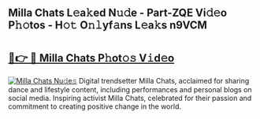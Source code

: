 ## Milla Chats L𝚎a𝚔ed N𝚞𝚍e - Part-ZQE Vi𝚍𝚎o P𝚑𝚘tos - H𝚘𝚝 O𝚗𝚕yf𝚊ns L𝚎a𝚔s n9VCM

# <h2><a href="http://kff6t0t.oniu.top/?m=Milla+Chats">🔗👉 🔴 Milla Chats P𝚑ot𝚘𝚜 V𝚒d𝚎o</a></h2>

[![Milla Chats Nu𝚍e𝚜](https://i.imgur.com/0qMVB7G.gif)](http://kff6t0t.oniu.top/?m=Milla+Chats)
Digital trendsetter Milla Chats, acclaimed for sharing dance and lifestyle content, including performances and personal blogs on social media. Inspiring activist Milla Chats, celebrated for their passion and commitment to creating positive change in the world.  
